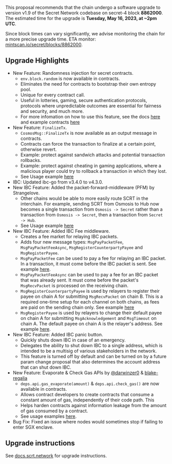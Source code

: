 This proposal recommends that the chain undergo a software upgrade to version v1.9 of the Secret Network codebase on secret-4 block **8862000**. The estimated time for the upgrade is **Tuesday, May 16, 2023, at ~2pm UTC**.

Since block times can vary significantly, we advise monitoring the chain for a more precise upgrade time. ETA monitor: [mintscan.io/secret/blocks/8862000](https://www.mintscan.io/secret/blocks/8862000).

## Upgrade Highlights

- New Feature: Randomness injection for secret contracts.
  - `env.block.random` is now available in contracts.
  - Eliminates the need for contracts to bootstrap their own entropy pool.
  - Unique for every contract call.
  - Useful in lotteries, gaming, secure authentication protocols, protocols where unpredictable outcomes are essential for fairness and security, and much more.
  - For more infomation on how to use this feature, see the docs [here](https://docs.scrt.network/secret-network-documentation/development/development-concepts/secret-vrf-on-chain-randomness) and example contracts [here](https://github.com/scrtlabs/random-ibc-example)
- New Feature: `FinalizeTx`.
  - `CosmosMsg::FinalizeTx` is now available as an output message in contracts.
  - Contracts can force the transaction to finalize at a certain point, otherwise revert.
  - Example: protect against sandwich attacks and potential transaction rollbacks.
  - Example: protect against cheating in gaming applications, where a malicious player could try to rollback a transaction in which they lost.
  - See Usage example [here](https://github.com/scrtlabs/SecretNetwork/blob/a3edd6669/cosmwasm/contracts/v1/compute-tests/test-compute-contract/src/contract.rs#L359)
- IBC: Updated ibc-go from v3.4.0 to v4.3.0.
- New IBC Feature: Added the packet-forward-middleware (PFM) by Strangelove.
  - Other chains would be able to more easily route SCRT in the interchain. For example, sending SCRT from Osmosis to Hub now becomes a single transaction from `Osmosis -> Secret` rather than a transaction from `Osmosis -> Secret`, then a transaction from `Secret -> Hub`.
  - See Usage example [here](https://github.com/scrtlabs/secret.js/blob/002c369/test/ibc.test.ts#L732-L738)
- New IBC Feature: Added IBC Fee middleware.
  - Creates a fee market for relaying IBC packets.
  - Adds four new message types: `MsgPayPacketFee`, `MsgPayPacketFeeAsync`, `MsgRegisterCounterpartyPayee` and `MsgRegisterPayee`.
  - `MsgPayPacketFee` can be used to pay a fee for relaying an IBC packet. In a transaction, it must come before the IBC packet is sent. See example [here](https://github.com/scrtlabs/secret.js/blob/002c369/test/ibc.test.ts#L976-L995).
  - `MsgPayPacketFeeAsync` can be used to pay a fee for an IBC packet that was already sent. It must come before the packet's `MsgRecvPacket` is processed on the receiving chain.
  - `MsgRegisterCounterpartyPayee` is used by relayers to register their payee on chain A for submitting `MsgRecvPacket` on chain B. This is a required one-time setup for each channel on both chains, as fees are paid on the sending chain only. See example [here](https://github.com/scrtlabs/secret.js/blob/002c369/test/ibc.test.ts#L834-L840)
  - `MsgRegisterPayee` is used by relayers to change their default payee on chain A for submitting `MsgAcknowledgement` and `MsgTimeout` on chain A. The default payee on chain A is the relayer's address. See example [here](https://github.com/scrtlabs/secret.js/blob/002c369/test/ibc.test.ts#L846-L853).
- New IBC Feature: Added IBC panic button.
  - Quickly shuts down IBC in case of an emergency.
  - Delegates the ability to shut down IBC to a single address, which is intended to be a multisig of various stakeholders in the network.
  - This feature is turned off by default and can be turned on by a future param change proposal that also determines the account address that can shut down IBC.
- New Feature: Evaporate & Check Gas APIs by [@darwinzer0](https://github.com/darwinzer0) & [blake-regalia](https://github.com/blake-regalia)
  - `deps.api.gas_evaporate(amount)` & `deps.api.check_gas()` are now available in contracts.
  - Allows contract developers to create contracts that consume a constant amount of gas, independently of their code path. This
  - Helps harden contracts against information leakage from the amount of gas consumed by a contract.
  - See usage examples [here](https://github.com/scrtlabs/SecretNetwork/blob/a3edd6669/cosmwasm/contracts/v1/compute-tests/evaporation/src/contract.rs#L16-L39).
- Bug Fix: Fixed an issue where nodes would sometimes stop if failing to enter SGX enclave.

## Upgrade instructions

See [docs.scrt.network](https://docs.scrt.network/secret-network-documentation/post-mortems-upgrades/upgrade-instructions/v1.9) for upgrade instructions.
